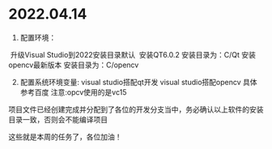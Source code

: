 # 2022.04.14

1. 配置环境：

​		升级Visual Studio到2022安装目录默认
​		安装QT6.0.2 安装目录为：C/Qt
​		安装opencv最新版本 安装目录为：C/opencv

2. 配置系统环境变量:
   visual studio搭配qt开发
   visual studio搭配opencv
   具体参考百度
   注意:opcv使用的是vc15

​    项目文件已经创建完成并分配到了各位的开发分支当中，务必确认以上软件的安装目录一致，否则会不能编译项目

这些就是本周的任务了，各位加油！
